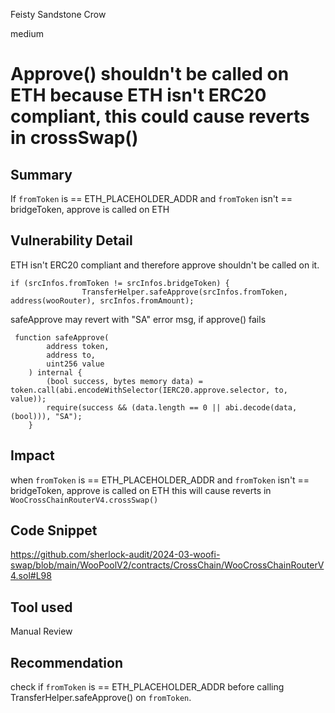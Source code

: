 Feisty Sandstone Crow

medium

# Approve() shouldn't be called on ETH because ETH isn't ERC20 compliant, this could cause reverts in crossSwap()

## Summary
If `fromToken` is == ETH_PLACEHOLDER_ADDR and `fromToken` isn't == bridgeToken, approve is called on ETH
## Vulnerability Detail
ETH isn't ERC20 compliant and therefore approve shouldn't be called on it. 

```solidity
if (srcInfos.fromToken != srcInfos.bridgeToken) {
                TransferHelper.safeApprove(srcInfos.fromToken, address(wooRouter), srcInfos.fromAmount);
```

safeApprove may revert with "SA" error msg, if approve() fails
```solidity
 function safeApprove(
        address token,
        address to,
        uint256 value
    ) internal {
        (bool success, bytes memory data) = token.call(abi.encodeWithSelector(IERC20.approve.selector, to, value));
        require(success && (data.length == 0 || abi.decode(data, (bool))), "SA");
    }

```

## Impact
when  `fromToken` is == ETH_PLACEHOLDER_ADDR and `fromToken` isn't == bridgeToken, approve is called on ETH this will cause reverts in `WooCrossChainRouterV4.crossSwap()`
## Code Snippet
https://github.com/sherlock-audit/2024-03-woofi-swap/blob/main/WooPoolV2/contracts/CrossChain/WooCrossChainRouterV4.sol#L98
## Tool used

Manual Review

## Recommendation
check if `fromToken` is == ETH_PLACEHOLDER_ADDR before calling TransferHelper.safeApprove() on `fromToken`.